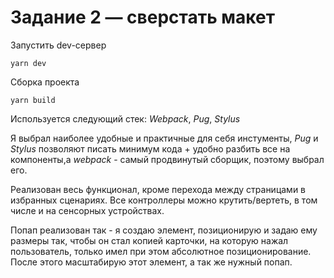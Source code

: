 # Задание 2 — сверстать макет

Запустить dev-сервер
```
yarn dev
```
Сборка проекта
```
yarn build
```

Используется следующий стек: *Webpack*, *Pug*, *Stylus*

Я выбрал наиболее удобные и практичные для себя инстументы, *Pug* и *Stylus* позволяют писать минимум кода + удобно разбить все на компоненты,а *webpack* - самый продвинутый сборщик, поэтому выбрал его.

Реализован весь функционал, кроме перехода между страницами в избранных сценариях. Все контроллеры можно крутить/вертеть, в том числе и на сенсорных устройствах.

Попап реализован так - я создаю элемент, позиционирую и задаю ему размеры так, чтобы он стал копией карточки, на которую нажал пользователь, только имел при этом абсолютное позиционирование. После этого масштабирую этот элемент, а так же нужный попап.

